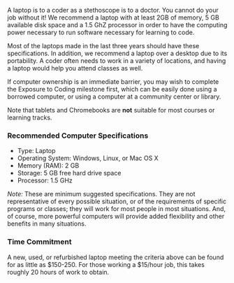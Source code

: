 A laptop is to a coder as a stethoscope is to a doctor. You cannot do your job without it! We recommend a laptop with at least 2GB of memory, 5 GB available disk space and a 1.5 GhZ processor in order to have the computing power necessary to run software necessary for learning to code.

Most of the laptops made in the last three years should have these specifications. In addition, we recommend a laptop over a desktop due to its portability. A coder often needs to work in a variety of locations, and having a laptop would help you attend classes as well.

If computer ownership is an immediate barrier, you may wish to complete the Exposure to Coding milestone first, which can be easily done using a borrowed computer, or using a computer at a community center or library.

Note that tablets and Chromebooks are __not__ suitable for most courses or learning tracks.

### Recommended Computer Specifications
* Type: Laptop
* Operating System: Windows, Linux, or Mac OS X
* Memory (RAM): 2 GB
* Storage: 5 GB free hard drive space
* Processor: 1.5 GHz

*Note:* These are minimum suggested specifications. They are not representative of every possible situation, or of the requirements of specific programs or classes; they will work for most people in most situations. And, of course, more powerful computers will provide added flexibility and other benefits in many situations.

### Time Commitment

A new, used, or refurbished laptop meeting the criteria above can be found for as little as $150-250. For those working a $15/hour job, this takes roughly 20 hours of work to obtain.
